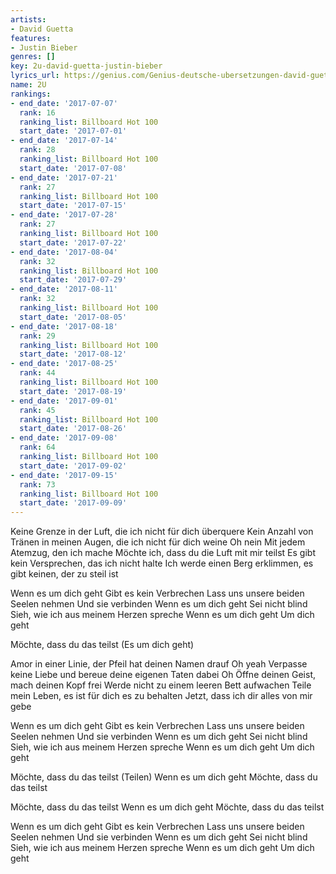 ```yaml
---
artists:
- David Guetta
features:
- Justin Bieber
genres: []
key: 2u-david-guetta-justin-bieber
lyrics_url: https://genius.com/Genius-deutsche-ubersetzungen-david-guetta-2u-feat-justin-bieber-deutsche-ubersetzung-lyrics
name: 2U
rankings:
- end_date: '2017-07-07'
  rank: 16
  ranking_list: Billboard Hot 100
  start_date: '2017-07-01'
- end_date: '2017-07-14'
  rank: 28
  ranking_list: Billboard Hot 100
  start_date: '2017-07-08'
- end_date: '2017-07-21'
  rank: 27
  ranking_list: Billboard Hot 100
  start_date: '2017-07-15'
- end_date: '2017-07-28'
  rank: 27
  ranking_list: Billboard Hot 100
  start_date: '2017-07-22'
- end_date: '2017-08-04'
  rank: 32
  ranking_list: Billboard Hot 100
  start_date: '2017-07-29'
- end_date: '2017-08-11'
  rank: 32
  ranking_list: Billboard Hot 100
  start_date: '2017-08-05'
- end_date: '2017-08-18'
  rank: 29
  ranking_list: Billboard Hot 100
  start_date: '2017-08-12'
- end_date: '2017-08-25'
  rank: 44
  ranking_list: Billboard Hot 100
  start_date: '2017-08-19'
- end_date: '2017-09-01'
  rank: 45
  ranking_list: Billboard Hot 100
  start_date: '2017-08-26'
- end_date: '2017-09-08'
  rank: 64
  ranking_list: Billboard Hot 100
  start_date: '2017-09-02'
- end_date: '2017-09-15'
  rank: 73
  ranking_list: Billboard Hot 100
  start_date: '2017-09-09'
---
```

Keine Grenze in der Luft, die ich nicht für dich überquere
Kein Anzahl von Tränen in meinen Augen, die ich nicht für dich weine
Oh nein
Mit jedem Atemzug, den ich mache
Möchte ich, dass du die Luft mit mir teilst
Es gibt kein Versprechen, das ich nicht halte
Ich werde einen Berg erklimmen, es gibt keinen, der zu steil ist


Wenn es um dich geht
Gibt es kein Verbrechen
Lass uns unsere beiden Seelen nehmen
Und sie verbinden
Wenn es um dich geht
Sei nicht blind
Sieh, wie ich aus meinem Herzen spreche
Wenn es um dich geht
Um dich geht


Möchte, dass du das teilst
(Es um dich geht)


Amor in einer Linie, der Pfeil hat deinen Namen drauf
Oh yeah
Verpasse keine Liebe und bereue deine eigenen Taten dabei
Oh
Öffne deinen Geist, mach deinen Kopf frei
Werde nicht zu einem leeren Bett aufwachen
Teile mein Leben, es ist für dich es zu behalten
Jetzt, dass ich dir alles von mir gebe


Wenn es um dich geht
Gibt es kein Verbrechen
Lass uns unsere beiden Seelen nehmen
Und sie verbinden
Wenn es um dich geht
Sei nicht blind
Sieh, wie ich aus meinem Herzen spreche
Wenn es um dich geht
Um dich geht


Möchte, dass du das teilst
(Teilen) Wenn es um dich geht
Möchte, dass du das teilst


Möchte, dass du das teilst
Wenn es um dich geht
Möchte, dass du das teilst


Wenn es um dich geht
Gibt es kein Verbrechen
Lass uns unsere beiden Seelen nehmen
Und sie verbinden
Wenn es um dich geht
Sei nicht blind
Sieh, wie ich aus meinem Herzen spreche
Wenn es um dich geht
Um dich geht
